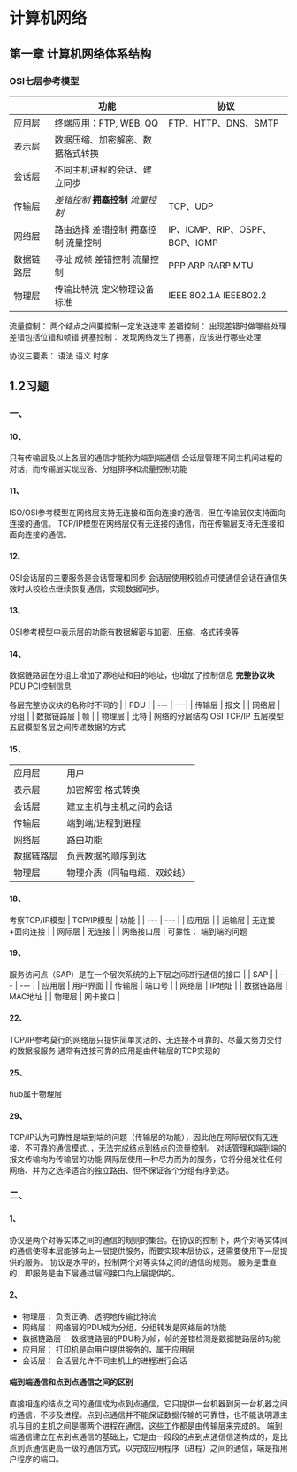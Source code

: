 # 计算机网络
## 第一章 计算机网络体系结构

### OSI七层参考模型
|   | 功能 | 协议 |
| --- | --- | ---|
| 应用层 | 终端应用：FTP, WEB, QQ | FTP、HTTP、DNS、SMTP
| 表示层 | 数据压缩、加密解密、数据格式转换 | |
| 会话层 | 不同主机进程的会话、建立同步 | |
| 传输层 | *差错控制*  **拥塞控制** *流量控制* | TCP、UDP |
| 网络层 | 路由选择 差错控制 拥塞控制 流量控制 | IP、ICMP、RIP、OSPF、BGP、IGMP |
| 数据链路层 | 寻址 成帧 差错控制 流量控制 |  PPP ARP RARP MTU |
| 物理层 | 传输比特流 定义物理设备标准 | IEEE 802.1A IEEE802.2 |

流量控制： 两个结点之间要控制一定发送速率
差错控制： 出现差错时做哪些处理 差错包括位错和帧错
拥塞控制： 发现网络发生了拥塞，应该进行哪些处理 


协议三要素： 语法 语义 时序

## 1.2习题
### 一、

#### 10、
只有传输层及以上各层的通信才能称为端到端通信
会话层管理不同主机间进程的对话，而传输层实现应答、分组排序和流量控制功能

#### 11、
ISO/OSI参考模型在网络层支持无连接和面向连接的通信，但在传输层仅支持面向连接的通信。
TCP/IP模型在网络层仅有无连接的通信，而在传输层支持无连接和面向连接的通信。

#### 12、
OSI会话层的主要服务是会话管理和同步
会话层使用校验点可使通信会话在通信失效时从校验点继续恢复通信，实现数据同步。

#### 13、
OSI参考模型中表示层的功能有数据解密与加密、压缩、格式转换等

#### 14、
数据链路层在分组上增加了源地址和目的地址，也增加了控制信息
**完整协议块** PDU
PCI控制信息

各层完整协议块的名称时不同的
|  | PDU |
| --- | ---|
| 传输层 | 报文 | 
| 网络层 | 分组 |
| 数据链路层 | 帧 |
| 物理层 | 比特 |
网络的分层结构 OSI TCP/IP 五层模型
五层模型各层之间传递数据的方式

#### 15、
| | |
|-|- |
| 应用层 |  用户 |
| 表示层 | 加密解密 格式转换 |
| 会话层 | 建立主机与主机之间的会话 |
| 传输层 | 端到端/进程到进程 |
| 网络层 | 路由功能 |
| 数据链路层 | 负责数据的顺序到达 |
| 物理层 | 物理介质（同轴电缆、双绞线） |

#### 18、
考察TCP/IP模型
| TCP/IP模型 | 功能 | 
| --- | --- |
| 应用层 |
| 运输层 | 无连接+面向连接 |
| 网际层 | 无连接 |
| 网络接口层 |
可靠性： 端到端的问题 
#### 19、
服务访问点（SAP）是在一个层次系统的上下层之间进行通信的接口
| | SAP |
| --- | --- |
| 应用层 | 用户界面 |
| 传输层 | 端口号 |
| 网络层 | IP地址 | 
| 数据链路层 |  MAC地址 |
| 物理层 | 网卡接口 |

#### 22、
TCP/IP参考莫行的网络层只提供简单灵活的、无连接不可靠的、尽最大努力交付的数据报服务
通常有连接可靠的应用是由传输层的TCP实现的

#### 25、
hub属于物理层

#### 29、
TCP/IP认为可靠性是端到端的问题（传输层的功能），因此他在网际层仅有无连接、不可靠的通信模式、，无法完成结点到结点的流量控制。
对话管理和端到端的报文传输均为传输层的功能
网际层使用一种尽力而为的服务，它将分组发往任何网络、并为之选择适合的独立路由、但不保证各个分组有序到达。

### 二、

#### 1、
协议是两个对等实体之间的通信的规则的集合。在协议的控制下，两个对等实体间的通信使得本层能够向上一层提供服务，而要实现本层协议，还需要使用下一层提供的服务。
协议是水平的，控制两个对等实体之间的通信的规则。
服务是垂直的，即服务是由下层通过层间接口向上层提供的。

#### 2、
+ 物理层： 负责正确、透明地传输比特流
+ 网络层： 网络层的PDU成为分组，分组转发是网络层的功能
+ 数据链路层： 数据链路层的PDU称为帧，帧的差错检测是数据链路层的功能
+ 应用层： 打印机是向用户提供服务的，属于应用层
+ 会话层： 会话层允许不同主机上的进程进行会话


#### 端到端通信和点到点通信之间的区别
直接相连的结点之间的通信成为点到点通信，它只提供一台机器到另一台机器之间的通信，不涉及进程。点到点通信并不能保证数据传输的可靠性，也不能说明源主机与目的主机之间是哪两个进程在通信，这些工作都是由传输层来完成的。
端到端通信建立在点到点通信的基础上，它是由一段段的点到点通信信道构成的，是比点到点通信更高一级的通信方式，以完成应用程序（进程）之间的通信，端是指用户程序的端口。

